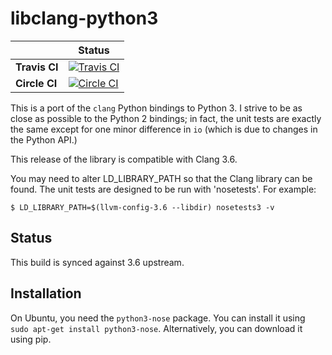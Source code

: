 # libclang-python3
|| **Status** |
|---|---|
|**Travis CI** |[![Travis CI](https://travis-ci.org/zchee/libclang-python3.svg?branch=master)](https://travis-ci.org/zchee/libclang-python3)|
|**Circle CI** |[![Circle CI](https://circleci.com/gh/zchee/libclang-python3.svg?style=svg)](https://circleci.com/gh/zchee/libclang-python3)|


This is a port of the `clang` Python bindings to Python 3. I strive to be as
close as possible to the Python 2 bindings; in fact, the unit tests are
exactly the same except for one minor difference in `io` (which is due to
changes in the Python API.)

This release of the library is compatible with Clang 3.6.

You may need to alter LD_LIBRARY_PATH so that the Clang library can be
found. The unit tests are designed to be run with 'nosetests'. For example:


    $ LD_LIBRARY_PATH=$(llvm-config-3.6 --libdir) nosetests3 -v

Status
------

This build is synced against 3.6 upstream.

Installation
------------

On Ubuntu, you need the `python3-nose` package. You can install it using
`sudo apt-get install python3-nose`. Alternatively, you can download it using
pip.
